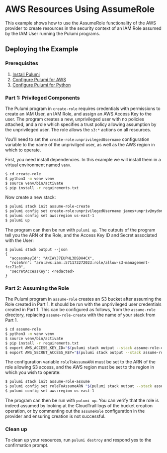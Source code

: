 # AWS Resources Using AssumeRole

This example shows how to use the AssumeRole functionality of the AWS provider
to create resources in the security context of an IAM Role assumed by the IAM
User running the Pulumi programs.

## Deploying the Example

### Prerequisites

1. [Install Pulumi](https://www.pulumi.com/docs/get-started/install/)
2. [Configure Pulumi for AWS](https://www.pulumi.com/docs/intro/cloud-providers/aws/setup/)
3. [Configure Pulumi for Python](https://www.pulumi.com/docs/intro/languages/python/)


### Part 1: Privileged Components

The Pulumi program in `create-role` requires credentials with permissions to create an IAM User, an IAM Role, and assign
an AWS Access Key to the user. The program creates a new, unprivileged user with no policies attached, and a role which
specifies a trust policy allowing assumption by the unprivileged user. The role allows the `s3:*` actions on all 
resources.

You'll need to set the `create-role:unprivilegedUsername` configuration variable to the name of the unprivilged user, as
well as the AWS region in which to operate.

First, you need install dependencies. In this example we will install them in
a virtual environment named `venv`.

```bash
$ cd create-role
$ python3 -m venv venv
$ source venv/bin/activate
$ pip install -r requirements.txt
```

Now create a new stack:

```bash
$ pulumi stack init assume-role-create
$ pulumi config set create-role:unprivilegedUsername james+unpriv@mydomain.com
$ pulumi config set aws:region us-east-1
$ pulumi up
```

The program can then be run with `pulumi up`. The outputs of the program tell you the ARN of the Role, and the Access 
Key ID and Secret associated with the User:

```
$ pulumi stack output --json
{
  "accessKeyId": "AKIAYJ7EUPHL3DSDH4CX",
  "roleArn": "arn:aws:iam::571173272023:role/allow-s3-management-fcc71c0",
  "secretAccessKey": <redacted>
}
```

### Part 2: Assuming the Role

The Pulumi program in `assume-role` creates an S3 bucket after assuming the Role created in Part 1. It should be run
with the unprivileged user credentials created in Part 1. This can be configured as follows, from the `assume-role`
directory, replacing `assume-role-create` with the name of your stack from Part 1.

```bash
$ cd assume-role
$ python3 -m venv venv
$ source venv/bin/activate
$ pip install -r requirements.txt
$ export AWS_ACCESS_KEY_ID="$(pulumi stack output --stack assume-role-create accessKeyId)"
$ export AWS_SECRET_ACCESS_KEY="$(pulumi stack output --stack assume-role-create secretAccessKey)"
```

The configuration variable `roleToAssumeARN` must be set to the ARN of the role allowing S3 access, and the AWS region
must be set to the region in which you wish to operate:

```bash
$ pulumi stack init assume-role-assume
$ pulumi config set roleToAssumeARN "$(pulumi stack output --stack assume-role-create roleArn)"
$ pulumi config set aws:region us-east-1
```

The program can then be run with `pulumi up`. You can verify that the role is indeed assumed by looking at the 
CloudTrail logs of the bucket creation operation, or by commenting out the `assumeRole` configuration in the provider
and ensuring creation is not successful.

### Clean up

To clean up your resources, run `pulumi destroy` and respond yes to the
confirmation prompt.
